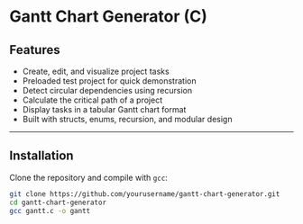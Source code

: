 # Gantt Chart Generator (C)

## Features

- Create, edit, and visualize project tasks  
- Preloaded test project for quick demonstration  
- Detect circular dependencies using recursion  
- Calculate the critical path of a project  
- Display tasks in a tabular Gantt chart format  
- Built with structs, enums, recursion, and modular design  

---

## Installation

Clone the repository and compile with `gcc`:

```bash
git clone https://github.com/yourusername/gantt-chart-generator.git
cd gantt-chart-generator
gcc gantt.c -o gantt
